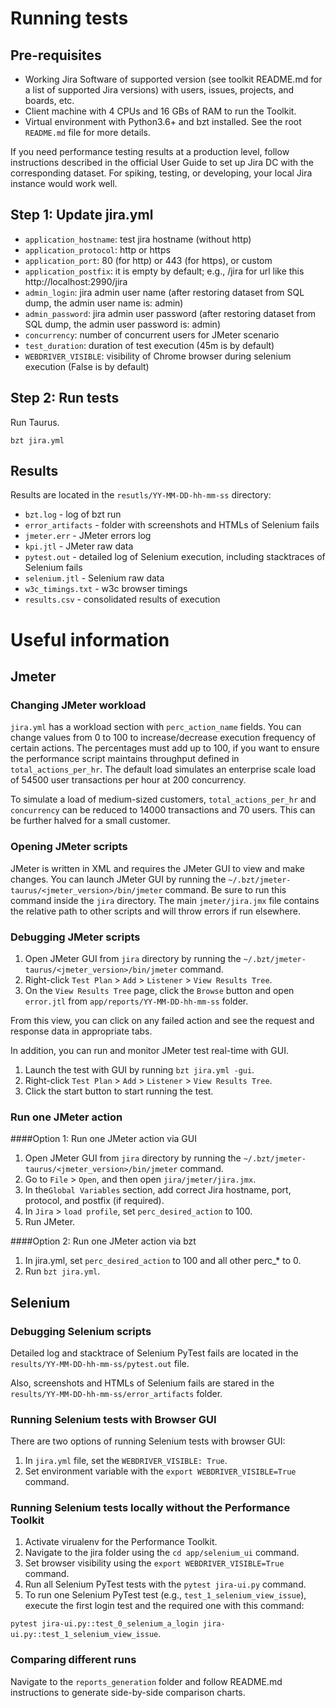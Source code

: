 # Running tests
## Pre-requisites
* Working Jira Software of supported version (see toolkit README.md for a list of supported Jira versions) with users, issues, projects, and boards, etc.
* Client machine with 4 CPUs and 16 GBs of RAM to run the Toolkit.
* Virtual environment with Python3.6+ and bzt installed. See the root `README.md` file for more details.

If you need performance testing results at a production level, follow instructions described 
in the official User Guide to set up Jira DC with the corresponding dataset.
For spiking, testing, or developing, your local Jira instance would work well.

## Step 1: Update jira.yml
* `application_hostname`: test jira hostname (without http)
* `application_protocol`: http or https
* `application_port`: 80 (for http) or 443 (for https), or custom
* `application_postfix`: it is empty by default; e.g., /jira for url like this http://localhost:2990/jira
* `admin_login`: jira admin user name (after restoring dataset from SQL dump, the admin user name is: admin)
* `admin_password`: jira admin user password (after restoring dataset from SQL dump, the admin user password is: admin) 
* `concurrency`: number of concurrent users for JMeter scenario
* `test_duration`: duration of test execution (45m is by default)
* `WEBDRIVER_VISIBLE`: visibility of Chrome browser during selenium execution (False is by default)

## Step 2: Run tests
Run Taurus.
```
bzt jira.yml
```

## Results
Results are located in the `resutls/YY-MM-DD-hh-mm-ss` directory:
* `bzt.log` - log of bzt run
* `error_artifacts` - folder with screenshots and HTMLs of Selenium fails
* `jmeter.err` - JMeter errors log
* `kpi.jtl` - JMeter raw data
* `pytest.out` - detailed log of Selenium execution, including stacktraces of Selenium fails
* `selenium.jtl` - Selenium raw data
* `w3c_timings.txt` - w3c browser timings
* `results.csv` - consolidated results of execution


# Useful information

## Jmeter
### Changing JMeter workload
`jira.yml` has a workload section with `perc_action_name` fields. You can change values from 0 to 100 to increase/decrease execution frequency of certain actions. 
The percentages must add up to 100, if you want to ensure the performance script maintains 
throughput defined in `total_actions_per_hr`. The default load simulates an enterprise scale load of 54500 user transactions per hour at 200 concurrency.

To simulate a load of medium-sized customers, `total_actions_per_hr` and `concurrency` can be reduced to 14000 transactions and 70 users. This can be further halved for a small customer.

### Opening JMeter scripts
JMeter is written in XML and requires the JMeter GUI to view and make changes. You can launch JMeter GUI by running the `~/.bzt/jmeter-taurus/<jmeter_version>/bin/jmeter` command. 
Be sure to run this command inside the `jira` directory. The main `jmeter/jira.jmx` file contains the relative path to other scripts and will throw errors if run elsewhere. 

### Debugging JMeter scripts
1. Open JMeter GUI from `jira` directory by running the `~/.bzt/jmeter-taurus/<jmeter_version>/bin/jmeter` command. 
2. Right-click `Test Plan` > `Add` > `Listener` > `View Results Tree`. 
3. On the `View Results Tree` page, click the `Browse` button and open `error.jtl` from `app/reports/YY-MM-DD-hh-mm-ss` folder.

From this view, you can click on any failed action and see the request and response data in appropriate tabs.

In addition, you can run and monitor JMeter test real-time with GUI.
1. Launch the test with GUI by running `bzt jira.yml -gui`.
2. Right-click `Test Plan` > `Add` > `Listener` > `View Results Tree`. 
3. Click the start button to start running the test.

### Run one JMeter action
####Option 1: Run one JMeter action via GUI
1. Open JMeter GUI from `jira` directory by running the `~/.bzt/jmeter-taurus/<jmeter_version>/bin/jmeter` command. 
2. Go to `File` > `Open`, and then open `jira/jmeter/jira.jmx`.
2. In the`Global Variables` section, add correct Jira hostname, port, protocol, and postfix (if required).
3. In `Jira` > `load profile`, set `perc_desired_action` to 100.
4. Run JMeter.

####Option 2: Run one JMeter action via bzt
1. In jira.yml, set `perc_desired_action` to 100 and all other perc_* to 0.
2. Run `bzt jira.yml`.

## Selenium
### Debugging Selenium scripts
Detailed log and stacktrace of Selenium PyTest fails are located in the `results/YY-MM-DD-hh-mm-ss/pytest.out` file. 

Also, screenshots and HTMLs of Selenium fails are stared in the `results/YY-MM-DD-hh-mm-ss/error_artifacts` folder. 

### Running Selenium tests with Browser GUI
There are two options of running Selenium tests with browser GUI:
1. In `jira.yml` file, set the `WEBDRIVER_VISIBLE: True`.
2. Set environment variable with the `export WEBDRIVER_VISIBLE=True` command.


### Running Selenium tests locally without the Performance Toolkit
1. Activate virualenv for the Performance Toolkit.
2. Navigate to the jira folder using the `cd app/selenium_ui` command. 
3. Set browser visibility using the `export WEBDRIVER_VISIBLE=True` command.
4. Run all Selenium PyTest tests with the `pytest jira-ui.py` command.
5. To run one Selenium PyTest test (e.g., `test_1_selenium_view_issue`), execute the first login test and the required one with this command:

`pytest jira-ui.py::test_0_selenium_a_login jira-ui.py::test_1_selenium_view_issue`.


### Comparing different runs
Navigate to the `reports_generation` folder and follow README.md instructions to generate side-by-side comparison charts.
